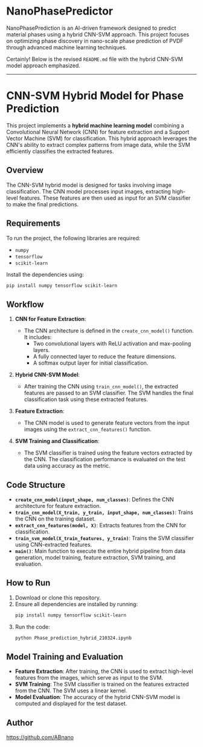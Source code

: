 # NanoPhasePredictor
NanoPhasePrediction is an AI-driven framework designed to predict material phases using a hybrid CNN-SVM approach. This project focuses on optimizing phase discovery in nano-scale phase prediction of PVDF through advanced machine learning techniques.

Certainly! Below is the revised `README.md` file with the hybrid CNN-SVM model approach emphasized.

---

# CNN-SVM Hybrid Model for Phase Prediction

This project implements a **hybrid machine learning model** combining a Convolutional Neural Network (CNN) for feature extraction and a Support Vector Machine (SVM) for classification. This hybrid approach leverages the CNN's ability to extract complex patterns from image data, while the SVM efficiently classifies the extracted features.

## Overview
The CNN-SVM hybrid model is designed for tasks involving image classification. The CNN model processes input images, extracting high-level features. These features are then used as input for an SVM classifier to make the final predictions.

## Requirements
To run the project, the following libraries are required:
- `numpy`
- `tensorflow`
- `scikit-learn`

Install the dependencies using:
```bash
pip install numpy tensorflow scikit-learn
```

## Workflow

1. **CNN for Feature Extraction**:
   - The CNN architecture is defined in the `create_cnn_model()` function. It includes:
     - Two convolutional layers with ReLU activation and max-pooling layers.
     - A fully connected layer to reduce the feature dimensions.
     - A softmax output layer for initial classification.

2. **Hybrid CNN-SVM Model**:
   - After training the CNN using `train_cnn_model()`, the extracted features are passed to an SVM classifier. The SVM handles the final classification task using these extracted features.
   
3. **Feature Extraction**:
   - The CNN model is used to generate feature vectors from the input images using the `extract_cnn_features()` function.

4. **SVM Training and Classification**:
   - The SVM classifier is trained using the feature vectors extracted by the CNN. The classification performance is evaluated on the test data using accuracy as the metric.

## Code Structure

- **`create_cnn_model(input_shape, num_classes)`**: Defines the CNN architecture for feature extraction.
- **`train_cnn_model(X_train, y_train, input_shape, num_classes)`**: Trains the CNN on the training dataset.
- **`extract_cnn_features(model, X)`**: Extracts features from the CNN for classification.
- **`train_svm_model(X_train_features, y_train)`**: Trains the SVM classifier using CNN-extracted features.
- **`main()`**: Main function to execute the entire hybrid pipeline from data generation, model training, feature extraction, SVM training, and evaluation.

## How to Run

1. Download or clone this repository.
2. Ensure all dependencies are installed by running:
   ```bash
   pip install numpy tensorflow scikit-learn
   ```
3. Run the code:
   ```bash
   python Phase_prediction_hybrid_210324.ipynb
   ```

## Model Training and Evaluation

- **Feature Extraction**: After training, the CNN is used to extract high-level features from the images, which serve as input to the SVM.
- **SVM Training**: The SVM classifier is trained on the features extracted from the CNN. The SVM uses a linear kernel.
- **Model Evaluation**: The accuracy of the hybrid CNN-SVM model is computed and displayed for the test dataset.

## Author
https://github.com/ABnano


